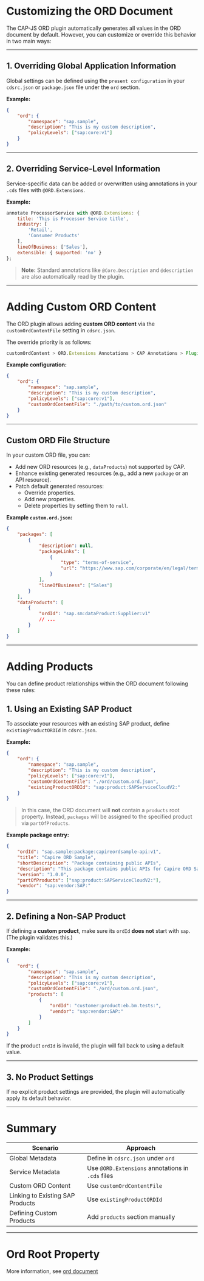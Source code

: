 # Customizing the ORD Document

The CAP-JS ORD plugin automatically generates all values in the ORD document by default. However, you can customize or override this behavior in two main ways:

---

## 1. Overriding Global Application Information

Global settings can be defined using the `present configuration` in your `cdsrc.json` or `package.json` file under the `ord` section.

**Example:**

```json
{
    "ord": {
        "namespace": "sap.sample",
        "description": "This is my custom description",
        "policyLevels": ["sap:core:v1"]
    }
}
```

---

## 2. Overriding Service-Level Information

Service-specific data can be added or overwritten using annotations in your `.cds` files with `@ORD.Extensions`.

**Example:**

```js
annotate ProcessorService with @ORD.Extensions: {
    title: 'This is Processor Service title',
    industry: [
        'Retail',
        'Consumer Products'
    ],
    lineOfBusiness: ['Sales'],
    extensible: { supported: 'no' }
};
```

> **Note:**
> Standard annotations like `@Core.Description` and `@description` are also automatically read by the plugin.

---

# Adding Custom ORD Content

The ORD plugin allows adding **custom ORD content** via the `customOrdContentFile` setting in `cdsrc.json`.

The override priority is as follows:

```js
customOrdContent > ORD.Extensions Annotations > CAP Annotations > Plugin Defaults
```

**Example configuration:**

```json
{
    "ord": {
        "namespace": "sap.sample",
        "description": "This is my custom description",
        "policyLevels": ["sap:core:v1"],
        "customOrdContentFile": "./path/to/custom.ord.json"
    }
}
```

---

## Custom ORD File Structure

In your custom ORD file, you can:

- Add new ORD resources (e.g., `dataProducts`) not supported by CAP.
- Enhance existing generated resources (e.g., add a new `package` or an API resource).
- Patch default generated resources:
    - Override properties.
    - Add new properties.
    - Delete properties by setting them to `null`.

**Example `custom.ord.json`:**

```json
{
    "packages": [
        {
            "description": null,
            "packageLinks": [
                {
                    "type": "terms-of-service",
                    "url": "https://www.sap.com/corporate/en/legal/terms-of-use.html"
                }
            ],
            "lineOfBusiness": ["Sales"]
        }
    ],
    "dataProducts": [
        {
            "ordId": "sap.sm:dataProduct:Supplier:v1"
            // ...
        }
    ]
}
```

---

# Adding Products

You can define product relationships within the ORD document following these rules:

## 1. Using an Existing SAP Product

To associate your resources with an existing SAP product, define `existingProductORDId` in `cdsrc.json`.

**Example:**

```json
{
    "ord": {
        "namespace": "sap.sample",
        "description": "This is my custom description",
        "policyLevels": ["sap:core:v1"],
        "customOrdContentFile": "./ord/custom.ord.json",
        "existingProductORDId": "sap:product:SAPServiceCloudV2:"
    }
}
```

> In this case, the ORD document will **not** contain a `products` root property. Instead, `packages` will be assigned to the specified product via `partOfProducts`.

**Example package entry:**

```json
{
    "ordId": "sap.sample:package:capireordsample-api:v1",
    "title": "Capire ORD Sample",
    "shortDescription": "Package containing public APIs",
    "description": "This package contains public APIs for Capire ORD Sample.",
    "version": "1.0.0",
    "partOfProducts": ["sap:product:SAPServiceCloudV2:"],
    "vendor": "sap:vendor:SAP:"
}
```

---

## 2. Defining a Non-SAP Product

If defining a **custom product**, make sure its `ordId` **does not** start with `sap`. (The plugin validates this.)

**Example:**

```json
{
    "ord": {
        "namespace": "sap.sample",
        "description": "This is my custom description",
        "policyLevels": ["sap:core:v1"],
        "customOrdContentFile": "./ord/custom.ord.json",
        "products": [
            {
                "ordId": "customer:product:eb.bm.tests:",
                "vendor": "sap:vendor:SAP:"
            }
        ]
    }
}
```

If the product `ordId` is invalid, the plugin will fall back to using a default value.

---

## 3. No Product Settings

If no explicit product settings are provided, the plugin will automatically apply its default behavior.

---

# Summary

| Scenario                         | Approach                                          |
| -------------------------------- | ------------------------------------------------- |
| Global Metadata                  | Define in `cdsrc.json` under `ord`                |
| Service Metadata                 | Use `@ORD.Extensions` annotations in `.cds` files |
| Custom ORD Content               | Use `customOrdContentFile`                        |
| Linking to Existing SAP Products | Use `existingProductORDId`                        |
| Defining Custom Products         | Add `products` section manually                   |

---

# Ord Root Property

More information, see [ord document](https://pages.github.tools.sap/CentralEngineering/open-resource-discovery-specification/spec-v1/interfaces/document)
